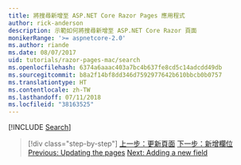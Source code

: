 ```yaml
---
title: 將搜尋新增至 ASP.NET Core Razor Pages 應用程式
author: rick-anderson
description: 示範如何將搜尋新增至 ASP.NET Core Razor 頁面
monikerRange: '>= aspnetcore-2.0'
ms.author: riande
ms.date: 08/07/2017
uid: tutorials/razor-pages-mac/search
ms.openlocfilehash: 6374a6aaac403a7bc4b637fe8cd5c14adcdd49db
ms.sourcegitcommit: b8a2f14bf8dd346d7592977642b610bbcb0b0757
ms.translationtype: HT
ms.contentlocale: zh-TW
ms.lasthandoff: 07/11/2018
ms.locfileid: "38163525"
---
```

[!INCLUDE [Search](../../includes/RP/search.md)]

> [!div class="step-by-step"]
> <span data-ttu-id="b6361-103">[上一步：更新頁面](xref:tutorials/razor-pages-mac/da1)
> [下一步：新增欄位](xref:tutorials/razor-pages/new-field)</span><span class="sxs-lookup"><span data-stu-id="b6361-103">[Previous: Updating the pages](xref:tutorials/razor-pages-mac/da1)
[Next: Adding a new field](xref:tutorials/razor-pages/new-field)</span></span>
